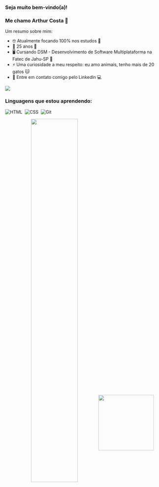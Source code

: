 ### Seja muito bem-vindo(a)!
### Me chamo Arthur Costa 👋



Um resumo sobre mim:

- 🤓 Atualmente focando 100% nos estudos 📖
- 🥳 25 anos 🎂
- 🖥 Cursando DSM - Desenvolvimento de Software Multiplataforma na Fatec de Jahu-SP 📍
- ⚡ Uma curiosidade a meu respeito: eu amo animais, tenho mais de 20 gatos 🐱
- 📧 Entre em contato comigo pelo LinkedIn 💻
<div>
<a href="https://www.linkedin.com/in/arthurch-costa" target="_blank"><img loading="lazy" src="https://img.shields.io/badge/-LinkedIn-%230077B5?style=for-the-badge&logo=linkedin&logoColor=white" target="_blank"></a>
</div>

### Linguagens que estou aprendendo:

![HTML](https://img.shields.io/badge/HTML5-E34F26?style=for-the-badge&logo=html5&logoColor=white)&nbsp;
![CSS](https://img.shields.io/badge/CSS3-1572B6?style=for-the-badge&logo=css3&logoColor=white)&nbsp;
![Git](https://img.shields.io/badge/GIT-E44C30?style=for-the-badge&logo=git&logoColor=white)&nbsp;


<div  align="center" style="margin-bottom:100px">
<img width=55% align="center"  src="https://github-readme-streak-stats.herokuapp.com?user=arthurch-costa&theme=radical&mode=weekly" />
<a href="https://github.com/arthurch-costa">
<img loading="lazy" height="180em" src="https://github-readme-stats.vercel.app/api/top-langs/?username=arthurch-costa&layout=compact&langs_count=7&theme=dracula"/>
</div>
